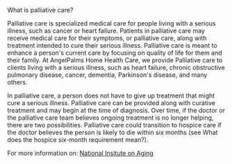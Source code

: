 What is palliative care?

Palliative care is specialized medical care for people living with a serious illness, such as cancer or heart failure. Patients in palliative care may receive medical care for their symptoms, or palliative care, along with treatment intended to cure their serious illness. Palliative care is meant to enhance a person's current care by focusing on quality of life for them and their family.
At AngelPalms Home Health Care, we provide Palliative care to clients living with a serious illness, such as heart failure, chronic obstructive pulmonary disease, cancer, dementia, Parkinson's disease, and many others. 

In palliative care, a person does not have to give up treatment that might cure a serious illness. Palliative care can be provided along with curative treatment and may begin at the time of diagnosis. Over time, if the doctor or the palliative care team believes ongoing treatment is no longer helping, there are two possibilities. Palliative care could transition to hospice care if the doctor believes the person is likely to die within six months (see What does the hospice six-month requirement mean?). 


For more information on: [National Insitute on Aging](https://www.nia.nih.gov/health/what-are-palliative-care-and-hospice-care#palliative)